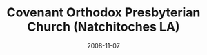 ---
date: &id001 2008-11-07
end_date: null
location:
  address: 100 Jefferson Street
  city: Natchitoches
  state: LA
minister:
- end: 2004-01-01
  name: Mark Winder
  start: 2003-01-01
  type: Organizing Pastor
- end: null
  name: Warren Bennett
  start: 2008-01-01
  type: pastor
ministers:
- Mark Winder
- Warren Bennett
name: Covenant Orthodox Presbyterian Church
names:
- end: 2008-11-07
  name: Covenant Orthodox Presbyterian Chapel
  start: 2003-05-17
origination_date: *id001
raw_data: "LA  Natchitoches\nCovenant Orthodox Presbyterian Chapel  (May 17, 2003\u2013\
  November 7, 2008)\nCovenant Orthodox Presbyterian Church  (November 7, 2008\u2013\
  \ )\n100 Jefferson Street\nOrg. Pastor: Mark Winder, 2003\u20134\nPastor: Warren\
  \ Bennett, 2008\u2013"
received_from: null
states:
- LA
status:
  active: true
  end_date: null
  reason: null
  received_from: null
  withdrawal_to: null
title: Covenant Orthodox Presbyterian Church (Natchitoches LA)

---